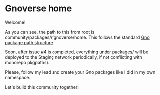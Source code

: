 # Gnoverse home


Welcome! 

As you can see, the path to this from root is community/packages/r/gnoverse/home. This follows
the standard [Gno package path structure](https://docs.gno.land/resources/gno-packages#package-path-structure).

Soon, after issue #4 is completed, everything under packages/ will be deployed to
the Staging network periodically, if not conflicting with monorepo pkgpaths).

Please, follow my lead and create your Gno packages like I did in my own namespace.

Let's build this community together!
